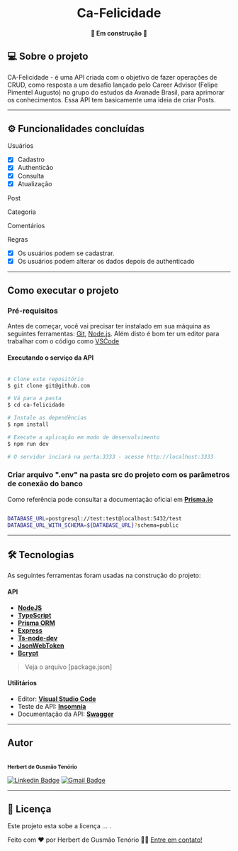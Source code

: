 
<p align="center">

 
</p>
<h1 align="center">
    Ca-Felicidade
</h1>

<h4 align="center"> 
	🚧  Em construção 🚧
</h4>


## 💻 Sobre o projeto

 CA-Felicidade - é uma API criada com o objetivo de fazer operações de CRUD, como resposta a um desafio lançado pelo Career Advisor (Felipe Pimentel Augusto) no grupo do estudos da Avanade Brasil, para aprimorar os conhecimentos. Essa API tem basicamente uma ideia de criar Posts.

---

## ⚙️ Funcionalidades concluídas

Usuários

  - [x] Cadastro
  - [x] Authenticão
  - [x] Consulta
  - [x] Atualização

Post

  
Categoria

 
Comentários


Regras

  - [x] Os usuários podem se cadastrar.
  - [x] Os usuários podem alterar os dados depois de authenticado

---

## Como executar o projeto

### Pré-requisitos

Antes de começar, você vai precisar ter instalado em sua máquina as seguintes ferramentas:
[Git](https://git-scm.com), [Node.js](https://nodejs.org/en/). 
Além disto é bom ter um editor para trabalhar com o código como [VSCode](https://code.visualstudio.com/)

#### Executando o serviço da API

```bash

# Clone este repositório
$ git clone git@github.com

# Vá para a pasta 
$ cd ca-felicidade

# Instale as dependências
$ npm install

# Execute a aplicação em modo de desenvolvimento
$ npm run dev

# O servidor inciará na porta:3333 - acesse http://localhost:3333 

```
### Criar arquivo ".env" na pasta src do projeto com os parâmetros de conexão do banco
Como referência pode consultar a documentação oficial em **[Prisma.io](https://www.prisma.io/docs/guides/development-environment/environment-variables)**

```bash

DATABASE_URL=postgresql://test:test@localhost:5432/test
DATABASE_URL_WITH_SCHEMA=${DATABASE_URL}?schema=public

```
---

## 🛠 Tecnologias

As seguintes ferramentas foram usadas na construção do projeto:

#### **API**
  
-   **[NodeJS](https://nodejs.org/en/)**
-   **[TypeScript](https://www.typescriptlang.org/)**
-   **[Prisma ORM](https://www.prisma.io/)**
-   **[Express](https://expressjs.com/)**
-   **[Ts-node-dev](https://github.com/wclr/ts-node-dev)**
-   **[JsonWebToken](https://github.com/auth0/node-jsonwebtoken)**
-   **[Bcrypt](https://github.com/kelektiv/node.bcrypt.js)**

> Veja o arquivo  [package.json]

#### **Utilitários**

-   Editor:  **[Visual Studio Code](https://code.visualstudio.com/)**
-   Teste de API:  **[Insomnia](https://insomnia.rest/)**
-   Documentação da API: **[Swagger](https://swagger.io/)**
---

## Autor

 <br />
 <sub><b>Herbert de Gusmão Tenório</b></sub></a>
 <br />

 [![Linkedin Badge](https://img.shields.io/badge/LinkedIn-0077B5?style=for-the-badge&logo=linkedin&logoColor=white&link=https://www.linkedin.com/in/herbertenorio/)](https://www.linkedin.com/in/herbertenorio/) 
[![Gmail Badge](https://img.shields.io/badge/Gmail-D14836?style=for-the-badge&logo=gmail&logoColor=white&link=mailto:herbertenorio@gmail.com)](mailto:herbertenorio@gmail.com)

---

## 📝 Licença

Este projeto esta sobe a licença ... [](./LICENSE).

Feito com ❤️ por Herbert de Gusmão Tenório 👋🏽 [Entre em contato!](https://www.linkedin.com/in/herbertenorio/)
